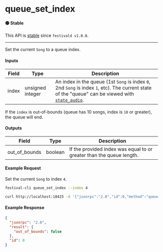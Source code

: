 # queue_set_index

#### 🟢 Stable
This API is [stable](/api-stability/marker.md) since `festivald v1.0.0`.

---

Set the current `Song` to a queue index.

#### Inputs
| Field  | Type             | Description |
|--------|------------------|-------------|
| index  | unsigned integer | An index in the queue (1st `Song` is index `0`, 2nd `Song` is index `1`, etc). The current state of the "queue" can be viewed with [`state_audio`](../state/state_audio.md).

If the `index` is out-of-bounds (queue has 10 songs, index is `10` or greater), the queue will end.

#### Outputs
| Field         | Type    | Description |
|---------------|---------|-------------|
| out_of_bounds | boolean | If the provided index was equal to or greater than the queue length.

#### Example Request
Set the current `Song` to index `4`.
```bash
festival-cli queue_set_index --index 4
```
```bash
curl http://localhost:18425 -d '{"jsonrpc":"2.0","id":0,"method":"queue_set_index","params":{"index":4}'
```

#### Example Response
```json
{
  "jsonrpc": "2.0",
  "result": {
    "out_of_bounds": false
  },
  "id": 0
}
```
